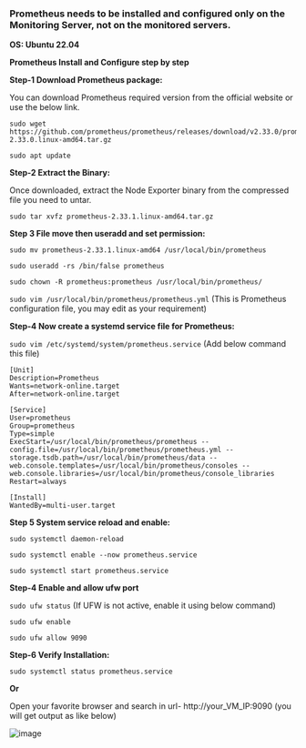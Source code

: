 ### Prometheus needs to be installed and configured only on the Monitoring Server, not on the monitored servers.

**OS: Ubuntu 22.04**

**Prometheus Install and Configure step by step**

**Step-1 Download Prometheus package:** 

You can download Prometheus required version from the official website or use the below link.

```
sudo wget https://github.com/prometheus/prometheus/releases/download/v2.33.0/prometheus-2.33.0.linux-amd64.tar.gz
```

`sudo apt update`

**Step-2 Extract the Binary:** 

Once downloaded, extract the Node Exporter binary from the compressed file you need to untar.

`sudo tar xvfz prometheus-2.33.1.linux-amd64.tar.gz`

**Step 3 File move then useradd and set permission:**

`sudo mv prometheus-2.33.1.linux-amd64 /usr/local/bin/prometheus`

`sudo useradd -rs /bin/false prometheus`

`sudo chown -R prometheus:prometheus /usr/local/bin/prometheus/`

`sudo vim /usr/local/bin/prometheus/prometheus.yml` (This is Prometheus configuration file, you may edit as your requirement)

**Step-4 Now create a systemd service file for Prometheus:**

`sudo vim /etc/systemd/system/prometheus.service`  (Add below command this file)
```
[Unit]
Description=Prometheus
Wants=network-online.target
After=network-online.target

[Service]
User=prometheus
Group=prometheus
Type=simple
ExecStart=/usr/local/bin/prometheus/prometheus --config.file=/usr/local/bin/prometheus/prometheus.yml --storage.tsdb.path=/usr/local/bin/prometheus/data --web.console.templates=/usr/local/bin/prometheus/consoles --web.console.libraries=/usr/local/bin/prometheus/console_libraries
Restart=always

[Install]
WantedBy=multi-user.target
```

**Step 5 System service reload and enable:**

`sudo systemctl daemon-reload`

`sudo systemctl enable --now prometheus.service`

`sudo systemctl start prometheus.service`

**Step-4 Enable and allow ufw port**

`sudo ufw status` (If UFW is not active, enable it using below command)

`sudo ufw enable`

`sudo ufw allow 9090`

**Step-6 Verify Installation:**

`sudo systemctl status prometheus.service`

**Or**

Open your favorite browser and search in url- http://your_VM_IP:9090 (you will get output as like below)

![image](https://github.com/user-attachments/assets/c929ee4b-7f71-40a4-bb2b-eed8162b3578)













